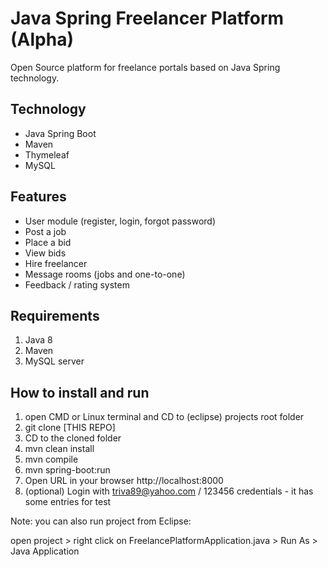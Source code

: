 # Java Spring Freelancer Platform (Alpha)

Open Source platform for freelance portals based on Java Spring technology.

## Technology

- Java Spring Boot
- Maven
- Thymeleaf
- MySQL

## Features

- User module (register, login, forgot password)
- Post a job
- Place a bid
- View bids
- Hire freelancer
- Message rooms (jobs and one-to-one)
- Feedback / rating system

## Requirements 

1. Java 8
2. Maven
3. MySQL server

## How to install and run 

1. open CMD or Linux terminal and CD to (eclipse) projects root folder
2. git clone [THIS REPO]
3. CD to the cloned folder
4. mvn clean install
5. mvn compile
6. mvn spring-boot:run
7. Open URL in your browser http://localhost:8000
8. (optional) Login with triva89@yahoo.com / 123456 credentials - it has some entries for test

Note: you can also run project from Eclipse:

open project > right click on FreelancePlatformApplication.java > Run As > Java Application
